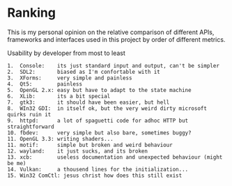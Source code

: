 # Ranking
This is my personal opinion on the relative comparison of different
APIs, frameworks and interfaces used in this project by order of different
metrics.

Usability by developer from most to least
```
1.  Console:    its just standard input and output, can't be simpler
2.  SDL2:       biased as I'm confortable with it
3.  XForms:     very simple and painless
4.  Qt5:        painless
5.  OpenGL 2.x: easy but have to adapt to the state machine
6.  XLib:       its a bit special
7.  gtk3:       it should have been easier, but hell
8.  WIn32 GDI:  in itself ok, but the very weird dirty microsoft quirks ruin it
9.  httpd:      a lot of spaguetti code for adhoc HTTP but straightforward
10. fbdev:      very simple but also bare, sometimes buggy?
11. OpenGL 3.3: writing shaders...
11. motif:      simple but broken and weird behaviour
12. wayland:    it just sucks, and its broken
13. xcb:        useless documentation and unexpected behaviour (might be me)
14. Vulkan:     a thousend lines for the initialization...
15. Win32 ComCtl: jesus christ how does this still exist
```
